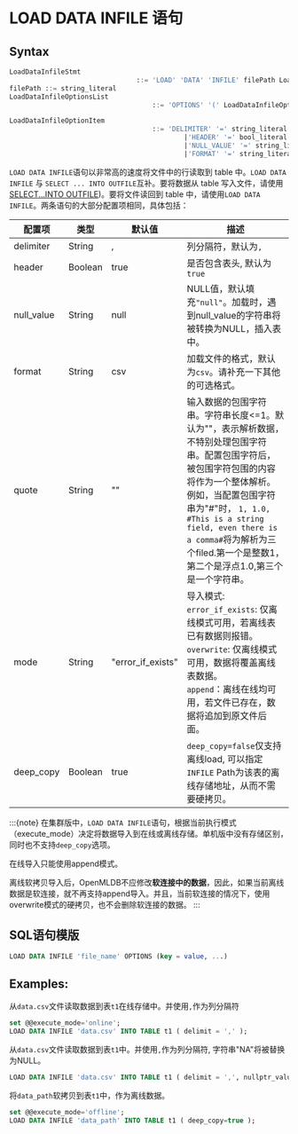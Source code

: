 # LOAD DATA INFILE 语句

## Syntax

```sql
LoadDataInfileStmt
								::= 'LOAD' 'DATA' 'INFILE' filePath LoadDataInfileOptionsList
filePath ::= string_literal
LoadDataInfileOptionsList
									::= 'OPTIONS' '(' LoadDataInfileOptionItem (',' LoadDataInfileOptionItem)* ')'

LoadDataInfileOptionItem
									::= 'DELIMITER' '=' string_literal
											|'HEADER' '=' bool_literal
											|'NULL_VALUE' '=' string_literal
											|'FORMAT' '=' string_literal						
```

`LOAD DATA INFILE`语句以非常高的速度将文件中的行读取到 table 中。`LOAD DATA INFILE` 与 `SELECT ... INTO OUTFILE`互补。要将数据从 table 写入文件，请使用[SELECT...INTO OUTFILE](../dql/SELECT_INTO_STATEMENT.md))。要将文件读回到 table 中，请使用`LOAD DATA INFILE`。两条语句的大部分配置项相同，具体包括：

| 配置项     | 类型    | 默认值 | 描述                                                         |
| ---------- | ------- | ------ | ------------------------------------------------------------ |
| delimiter  | String  | ,      | 列分隔符，默认为`,`                                          |
| header     | Boolean | true   | 是否包含表头, 默认为`true`                                   |
| null_value | String  | null   | NULL值，默认填充`"null"`。加载时，遇到null_value的字符串将被转换为NULL，插入表中。 |
| format     | String  | csv    | 加载文件的格式，默认为`csv`。请补充一下其他的可选格式。      |
| quote      | String  | ""     | 输入数据的包围字符串。字符串长度<=1。默认为""，表示解析数据，不特别处理包围字符串。配置包围字符后，被包围字符包围的内容将作为一个整体解析。例如，当配置包围字符串为"#"时， `1, 1.0, #This is a string field, even there is a comma#`将为解析为三个filed.第一个是整数1，第二个是浮点1.0,第三个是一个字符串。 |
| mode       | String  | "error_if_exists" | 导入模式:<br />`error_if_exists`: 仅离线模式可用，若离线表已有数据则报错。<br />`overwrite`: 仅离线模式可用，数据将覆盖离线表数据。<br />`append`：离线在线均可用，若文件已存在，数据将追加到原文件后面。 |
| deep_copy  | Boolean | true   | `deep_copy=false`仅支持离线load, 可以指定`INFILE` Path为该表的离线存储地址，从而不需要硬拷贝。|

:::{note}
在集群版中，`LOAD DATA INFILE`语句，根据当前执行模式（execute_mode）决定将数据导入到在线或离线存储。单机版中没有存储区别，同时也不支持`deep_copy`选项。

在线导入只能使用append模式。

离线软拷贝导入后，OpenMLDB不应修改**软连接中的数据**，因此，如果当前离线数据是软连接，就不再支持append导入。并且，当前软连接的情况下，使用overwrite模式的硬拷贝，也不会删除软连接的数据。
:::

## SQL语句模版

```sql
LOAD DATA INFILE 'file_name' OPTIONS (key = value, ...)
```

## Examples:

从`data.csv`文件读取数据到表`t1`在线存储中。并使用`,`作为列分隔符

```sql
set @@execute_mode='online';
LOAD DATA INFILE 'data.csv' INTO TABLE t1 ( delimit = ',' );
```

从`data.csv`文件读取数据到表`t1`中。并使用`,`作为列分隔符, 字符串"NA"将被替换为NULL。

```sql
LOAD DATA INFILE 'data.csv' INTO TABLE t1 ( delimit = ',', nullptr_value='NA');
```

将`data_path`软拷贝到表`t1`中，作为离线数据。
```sql
set @@execute_mode='offline';
LOAD DATA INFILE 'data_path' INTO TABLE t1 ( deep_copy=true );
```

